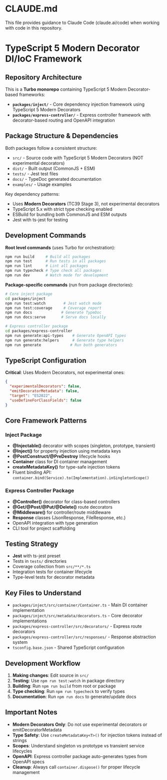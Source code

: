 # CLAUDE.md

This file provides guidance to Claude Code (claude.ai/code) when working with code in this repository.

# TypeScript 5 Modern Decorator DI/IoC Framework

## Repository Architecture

This is a **Turbo monorepo** containing TypeScript 5 Modern Decorator-based frameworks:

- **`packages/inject/`** - Core dependency injection framework using TypeScript 5 Modern Decorators
- **`packages/express-controller/`** - Express controller framework with decorator-based routing and OpenAPI integration

## Package Structure & Dependencies

Both packages follow a consistent structure:
- `src/` - Source code with TypeScript 5 Modern Decorators (NOT experimental decorators)  
- `dist/` - Built output (CommonJS + ESM)
- `tests/` - Jest test files
- `docs/` - TypeDoc generated documentation
- `examples/` - Usage examples

Key dependency patterns:
- Uses **Modern Decorators** (TC39 Stage 3), not experimental decorators
- TypeScript 5.x with strict type checking enabled
- ESBuild for bundling both CommonJS and ESM outputs
- Jest with ts-jest for testing

## Development Commands

**Root level commands** (uses Turbo for orchestration):
```bash
npm run build     # Build all packages
npm run test      # Run tests in all packages  
npm run lint      # Lint all packages
npm run typecheck # Type check all packages
npm run dev       # Watch mode for development
```

**Package-specific commands** (run from package directories):
```bash
# Core inject package
cd packages/inject
npm run test:watch        # Jest watch mode
npm run test:coverage     # Coverage report
npm run docs             # Generate TypeDoc
npm run docs:serve       # Serve docs locally

# Express controller package  
cd packages/express-controller
npm run generate:api-types    # Generate OpenAPI types
npm run generate:helpers      # Generate type helpers
npm run generate             # Run both generators
```

## TypeScript Configuration

**Critical**: Uses Modern Decorators, not experimental ones:
```json
{
  "experimentalDecorators": false,
  "emitDecoratorMetadata": false,
  "target": "ES2022",
  "useDefineForClassFields": false
}
```

## Core Framework Patterns

### Inject Package
- **@Injectable()** decorator with scopes (singleton, prototype, transient)
- **@Inject()** for property injection using metadata keys
- **@PostConstruct/@PreDestroy** lifecycle hooks
- **Container** class for DI container management
- **createMetadataKey()** for type-safe injection tokens
- Fluent binding API: `container.bind(Service).to(Implementation).inSingletonScope()`

### Express Controller Package  
- **@Controller()** decorator for class-based controllers
- **@Get/@Post/@Put/@Delete()** route decorators
- **@Middleware()** for controller/route middleware
- **Response** classes (JsonResponse, FileResponse, etc.)
- OpenAPI integration with type generation
- CLI tool for project scaffolding

## Testing Strategy

- **Jest** with ts-jest preset
- Tests in `tests/` directories
- Coverage collection from `src/**/*.ts`
- Integration tests for container lifecycle
- Type-level tests for decorator metadata

## Key Files to Understand

- `packages/inject/src/container/Container.ts` - Main DI container implementation
- `packages/inject/src/metadata/decorators.ts` - Core decorator implementations  
- `packages/express-controller/src/decorators/` - Express route decorators
- `packages/express-controller/src/responses/` - Response abstraction system
- `tsconfig.base.json` - Shared TypeScript configuration

## Development Workflow

1. **Making changes**: Edit source in `src/`
2. **Testing**: Use `npm run test:watch` in package directory
3. **Building**: Run `npm run build` from root or package
4. **Type checking**: Run `npm run typecheck` to verify types
5. **Documentation**: Run `npm run docs` to generate/update docs

## Important Notes

- **Modern Decorators Only**: Do not use experimental decorators or emitDecoratorMetadata
- **Type Safety**: Use `createMetadataKey<T>()` for injection tokens instead of strings
- **Scopes**: Understand singleton vs prototype vs transient service lifecycles  
- **OpenAPI**: Express controller package auto-generates types from OpenAPI specs
- **Cleanup**: Always call `container.dispose()` for proper lifecycle management